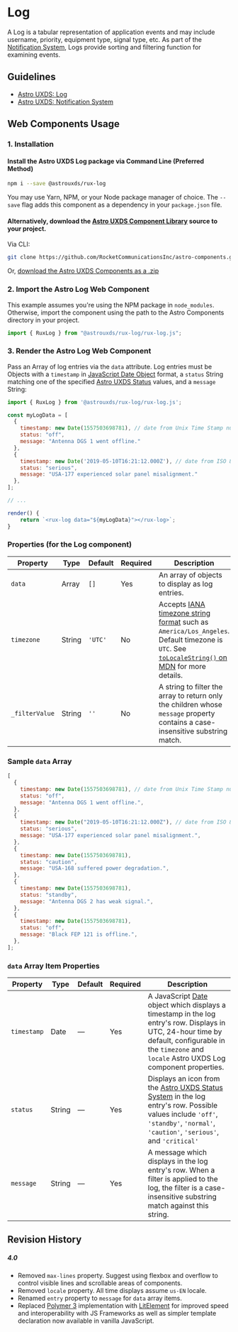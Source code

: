 # Log

A Log is a tabular representation of application events and may include username, priority, equipment type, signal type, etc. As part of the [Notification System](https://www.astrouxds.com/design-guidelines/notifications), Logs provide sorting and filtering function for examining events.

## Guidelines

- [Astro UXDS: Log](http://www.astrouxds.com/ui-components/log)
- [Astro UXDS: Notification System](https://www.astrouxds.com/design-guidelines/notifications)

## Web Components Usage

### 1. Installation

#### Install the Astro UXDS Log package via Command Line (Preferred Method)

```sh
npm i --save @astrouxds/rux-log
```

You may use Yarn, NPM, or your Node package manager of choice. The `--save` flag adds this component as a dependency in your `package.json` file.

#### **Alternatively**, download the [Astro UXDS Component Library](https://github.com/RocketCommunicationsInc/astro-components/) source to your project.

Via CLI:

```sh
git clone https://github.com/RocketCommunicationsInc/astro-components.git
```

Or, [download the Astro UXDS Components as a .zip](https://github.com/RocketCommunicationsInc/astro-components/archive/master.zip)

### 2. Import the Astro Log Web Component

This example assumes you're using the NPM package in `node_modules`. Otherwise, import the component using the path to the Astro Components directory in your project.

```javascript
import { RuxLog } from "@astrouxds/rux-log/rux-log.js";
```

### 3. Render the Astro Log Web Component

Pass an Array of log entries via the `data` attribute. Log entries must be Objects with a `timestamp` in [JavaScript Date Object](https://developer.mozilla.org/en-US/docs/Web/JavaScript/Reference/Global_Objects/Date) format, a `status` String matching one of the specified [Astro UXDS Status](https://astrouxds.com/design-guidelines/status-system) values, and a `message` String:

```javascript
import { RuxLog } from '@astrouxds/rux-log/rux-log.js';

const myLogData = [
  {
    timestamp: new Date(1557503698781), // date from Unix Time Stamp number
    status: "off",
    message: "Antenna DGS 1 went offline."
  },
  {
    timestamp: new Date('2019-05-10T16:21:12.000Z'), // date from ISO 8601 string format
    status: "serious",
    message: "USA-177 experienced solar panel misalignment."
  },
];

// ...

render() {
	return `<rux-log data="${myLogData}"></rux-log>`;
}
```

### Properties (for the Log component)

| Property       | Type   | Default | Required | Description                                                                                                                                                                                                                                                                                             |
| -------------- | ------ | ------- | -------- | ------------------------------------------------------------------------------------------------------------------------------------------------------------------------------------------------------------------------------------------------------------------------------------------------------- |
| `data`         | Array  | `[]`    | Yes      | An array of objects to display as log entries.                                                                                                                                                                                                                                                          |
| `timezone`     | String | `'UTC'` | No       | Accepts [IANA timezone string format](https://www.iana.org/time-zones) such as `America/Los_Angeles`. Default timezone is `UTC`. See [`toLocaleString()` on MDN](https://developer.mozilla.org/en-US/docs/Web/JavaScript/Reference/Global_Objects/Date/toLocaleTimeString#Parameters) for more details. |
| `_filterValue` | String | `''`    | No       | A string to filter the array to return only the children whose `message` property contains a case-insensitive substring match.                                                                                                                                                                          |

### Sample `data` Array

```js
[
  {
    timestamp: new Date(1557503698781), // date from Unix Time Stamp number
    status: "off",
    message: "Antenna DGS 1 went offline.",
  },
  {
    timestamp: new Date("2019-05-10T16:21:12.000Z"), // date from ISO 8601 string format
    status: "serious",
    message: "USA-177 experienced solar panel misalignment.",
  },
  {
    timestamp: new Date(1557503698781),
    status: "caution",
    message: "USA-168 suffered power degradation.",
  },
  {
    timestamp: new Date(1557503698781),
    status: "standby",
    message: "Antenna DGS 2 has weak signal.",
  },
  {
    timestamp: new Date(1557503698781),
    status: "off",
    message: "Black FEP 121 is offline.",
  },
];
```

### `data` Array Item Properties

| Property    | Type   | Default | Required | Description                                                                                                                                                                                                                                                                                     |
| ----------- | ------ | ------- | -------- | ----------------------------------------------------------------------------------------------------------------------------------------------------------------------------------------------------------------------------------------------------------------------------------------------- |
| `timestamp` | Date   | —       | Yes      | A JavaScript [Date](https://developer.mozilla.org/en-US/docs/Web/JavaScript/Reference/Global_Objects/Date) object which displays a timestamp in the log entry's row. Displays in UTC, 24-hour time by default, configurable in the `timezone` and `locale` Astro UXDS Log component properties. |
| `status`    | String | —       | Yes      | Displays an icon from the [Astro UXDS Status System](https://astrouxds.com/design-guidelines/status-system) in the log entry's row. Possible values include `'off'`, `'standby'`, `'normal'`, `'caution'`, `'serious'`, and `'critical'`                                                        |
| `message`   | String | —       | Yes      | A message which displays in the log entry's row. When a filter is applied to the log, the filter is a case-insensitive substring match against this string.                                                                                                                                     |

## Revision History

##### **4.0**

- Removed `max-lines` property. Suggest using flexbox and overflow to control visible lines and scrollable areas of components.
- Removed `locale` property. All time displays assume `us-EN` locale.
- Renamed `entry` property to `message` for `data` array items.
- Replaced [Polymer 3](https://www.polymer-project.org) implementation with [LitElement](https://lit-element.polymer-project.org/) for improved speed and interoperability with JS Frameworks as well as simpler template declaration now available in vanilla JavaScript.
